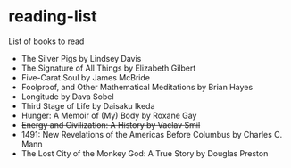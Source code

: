 # reading-list
List of books to read

- The Silver Pigs by Lindsey Davis
- The Signature of All Things by Elizabeth Gilbert
- Five-Carat Soul by James McBride
- Foolproof, and Other Mathematical Meditations by Brian Hayes
- Longitude by Dava Sobel
- Third Stage of Life by Daisaku Ikeda
- Hunger: A Memoir of (My) Body by Roxane Gay
- ~~Energy and Civilization: A History by Vaclav Smil~~
- 1491: New Revelations of the Americas Before Columbus by Charles C. Mann
- The Lost City of the Monkey God: A True Story by Douglas Preston
